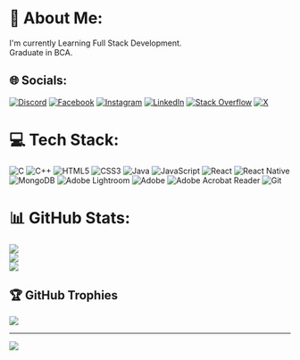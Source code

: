 
# 💫 About Me:
I'm currently Learning Full Stack Development.<br>Graduate in BCA.


## 🌐 Socials:
[![Discord](https://img.shields.io/badge/Discord-%237289DA.svg?logo=discord&logoColor=white)](https://discord.gg/sadhique#5376) [![Facebook](https://img.shields.io/badge/Facebook-%231877F2.svg?logo=Facebook&logoColor=white)](https://facebook.com/sadhiquekpz) [![Instagram](https://img.shields.io/badge/Instagram-%23E4405F.svg?logo=Instagram&logoColor=white)](https://instagram.com/_sq_ck_) [![LinkedIn](https://img.shields.io/badge/LinkedIn-%230077B5.svg?logo=linkedin&logoColor=white)](https://linkedin.com/in/sadhique-ali) [![Stack Overflow](https://img.shields.io/badge/-Stackoverflow-FE7A16?logo=stack-overflow&logoColor=white)](https://stackoverflow.com/users/Sadhique) [![X](https://img.shields.io/badge/X-black.svg?logo=X&logoColor=white)](https://x.com/Sadhique_ck) 

# 💻 Tech Stack:
![C](https://img.shields.io/badge/c-%2300599C.svg?style=plastic&logo=c&logoColor=white) ![C++](https://img.shields.io/badge/c++-%2300599C.svg?style=plastic&logo=c%2B%2B&logoColor=white) ![HTML5](https://img.shields.io/badge/html5-%23E34F26.svg?style=plastic&logo=html5&logoColor=white) ![CSS3](https://img.shields.io/badge/css3-%231572B6.svg?style=plastic&logo=css3&logoColor=white) ![Java](https://img.shields.io/badge/java-%23ED8B00.svg?style=plastic&logo=openjdk&logoColor=white) ![JavaScript](https://img.shields.io/badge/javascript-%23323330.svg?style=plastic&logo=javascript&logoColor=%23F7DF1E) ![React](https://img.shields.io/badge/react-%2320232a.svg?style=plastic&logo=react&logoColor=%2361DAFB) ![React Native](https://img.shields.io/badge/react_native-%2320232a.svg?style=plastic&logo=react&logoColor=%2361DAFB) ![MongoDB](https://img.shields.io/badge/MongoDB-%234ea94b.svg?style=plastic&logo=mongodb&logoColor=white) ![Adobe Lightroom](https://img.shields.io/badge/Adobe%20Lightroom-31A8FF.svg?style=plastic&logo=Adobe%20Lightroom&logoColor=white) ![Adobe](https://img.shields.io/badge/adobe-%23FF0000.svg?style=plastic&logo=adobe&logoColor=white) ![Adobe Acrobat Reader](https://img.shields.io/badge/Adobe%20Acrobat%20Reader-EC1C24.svg?style=plastic&logo=Adobe%20Acrobat%20Reader&logoColor=white) ![Git](https://img.shields.io/badge/git-%23F05033.svg?style=plastic&logo=git&logoColor=white)
# 📊 GitHub Stats:
![](https://github-readme-stats.vercel.app/api?username=sadhiqueck&theme=dark&hide_border=false&include_all_commits=true&count_private=false)<br/>
![](https://github-readme-streak-stats.herokuapp.com/?user=sadhiqueck&theme=dark&hide_border=false)<br/>
![](https://github-readme-stats.vercel.app/api/top-langs/?username=sadhiqueck&theme=dark&hide_border=false&include_all_commits=true&count_private=false&layout=compact)

## 🏆 GitHub Trophies
![](https://github-profile-trophy.vercel.app/?username=sadhiqueck&theme=dark&no-frame=false&no-bg=true&margin-w=4)

---
[![](https://visitcount.itsvg.in/api?id=sadhiqueck&icon=0&color=0)](https://visitcount.itsvg.in)

<!-- Proudly created with GPRM ( https://gprm.itsvg.in ) -->
